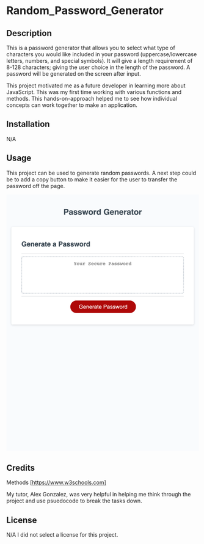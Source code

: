# Random_Password_Generator

## Description
This is a password generator that allows you to select what type of characters you would like included in your password (uppercase/lowercase letters, numbers, and special symbols).  It will give a length requirement of 8-128 characters; giving the user choice in the length of the password.  A password will be generated on the screen after input.


This project motivated me as a future developer in learning more about JavaScript.  This was my first time working with various functions and methods.  This hands-on-approach helped me to see how individual concepts can work together to make an application.

## Installation

N/A

## Usage

This project can be used to generate random passwords.  A next step could be to add a copy button to make it easier for the user to transfer the password off the page.

![Webpage Example](Password_Gen_pic.png?raw=true "Webpage Example")


## Credits

Methods [https://www.w3schools.com]

My tutor, Alex Gonzalez, was very helpful in helping me think through the project and use psuedocode to break the tasks down.


## License
N/A I did not select a license for this project.



